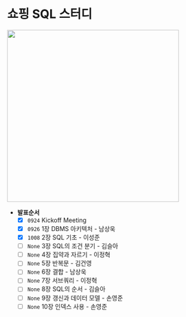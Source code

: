 # 쇼핑 SQL 스터디
[<img src="http://www.hanbit.co.kr/data/books/B4250257160_l.jpg" height=400>](http://www.hanbit.co.kr/store/books/look.php?p_code=B4250257160)

- **발표순서**
    - [x] `0924` Kickoff Meeting
    - [x] `0926` 1장 DBMS 아키텍처 - 남상욱
    - [x] `1008` 2장 SQL 기초 - 이성준
    - [ ] `None` 3장 SQL의 조건 분기 - 김슬아
    - [ ] `None` 4장 집약과 자르기 - 이정혁
    - [ ] `None` 5장 반복문 - 김건영
    - [ ] `None` 6장 결합 - 남상욱
    - [ ] `None` 7장 서브쿼리 - 이정혁
    - [ ] `None` 8장 SQL의 순서 - 김슬아
    - [ ] `None` 9장 갱신과 데이터 모델 - 손영준
    - [ ] `None` 10장 인덱스 사용 - 손영준
